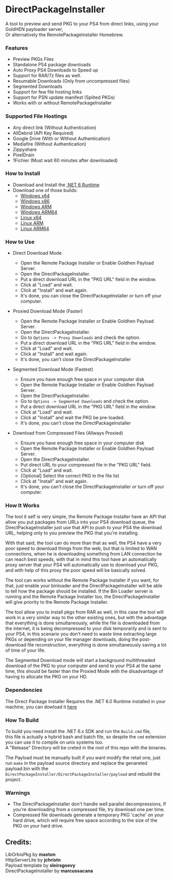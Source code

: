 # DirectPackageInstaller

A tool to preview and send PKG to your PS4 from direct links, using your GoldHEN payloader server,  
Or alternatively the RemotePackageInstaller Homebrew.

### Features
- Preview PKGs Files
- Standalone PS4 package downloads
- Auto Proxy PS4 Downloads to Speed up
- Support for RAR/7z files as well.
- Resumable Downloads (Only from uncompressed files)
- Segmented Downloads
- Support for few file hosting links
- Support for PSN update manifest (Splited PKGs)
- Works with or without RemotePackageInstaller


### Supported File Hostings
- Any direct link (Without Authentication)
- AllDebrid (API Key Required)
- Google Drive (With or Without Authentication)
- Mediafire (Without Authentication)
- Zippyshare
- PixelDrain
- 1Fichier (Must wait 60 minutes after downloaded)

### How to Install
- Download and Install the [.NET 6 Runtime](https://dotnet.microsoft.com/en-us/download/dotnet/6.0/runtime)
- Download one of those builds:
	- [Windows x64](https://raw.githubusercontent.com/marcussacana/DirectPackageInstaller/Updater/Windows-X64.zip)
	- [Windows x86](https://raw.githubusercontent.com/marcussacana/DirectPackageInstaller/Updater/Windows-X86.zip)
	- [Windows ARM](https://raw.githubusercontent.com/marcussacana/DirectPackageInstaller/Updater/Windows-ARM.zip)
	- [Windows ARM64](https://raw.githubusercontent.com/marcussacana/DirectPackageInstaller/Updater/Windows-ARM64.zip)
	- [Linux x64](https://raw.githubusercontent.com/marcussacana/DirectPackageInstaller/Updater/Linux-X64.zip)
	- [Linux ARM](https://raw.githubusercontent.com/marcussacana/DirectPackageInstaller/Updater/Linux-ARM.zip)
	- [Linux ARM64](https://raw.githubusercontent.com/marcussacana/DirectPackageInstaller/Updater/Linux-ARM64.zip)


### How to Use 
- Direct Download Mode
	- Open the Remote Package Installer or Enable Goldhen Payload Server.
	- Open the DirectPackageInstaller.
	- Put a direct download URL in the "PKG URL" field in the window.
	- Click at "Load" and wait.
	- Click at "Install" and wait again.
	- It's done, you can close the DirectPackageInstaller or turn off your computer.

- Proxied Download Mode (Faster)
	- Open the Remote Package Installer or Enable Goldhen Payload Server.
	- Open the DirectPackageInstaller.
	- Go to `Options -> Proxy Downloads` and check the option.
	- Put a direct download URL in the "PKG URL" field in the window.
	- Click at "Load" and wait.
	- Click at "Install" and wait again.
	- It's done, you can't close the DirectPackageInstaller
	
- Segmented Download Mode (Fastest)
	- Ensure you have enough free space in your computer disk
	- Open the Remote Package Installer or Enable Goldhen Payload Server.
	- Open the DirectPackageInstaller.
	- Go to `Options -> Segmented Downloads` and check the option.
	- Put a direct download URL in the "PKG URL" field in the window.
	- Click at "Load" and wait.
	- Click at "Install" and wait the PKG be pre-loaded.
	- It's done, you can't close the DirectPackageInstaller

- Download from Compressed Files (Allways Proxied)
	- Ensure you have enough free space in your computer disk
	- Open the Remote Package Installer or Enable Goldhen Payload Server.
	- Open the DirectPackageInstaller.
	- Put direct URL to your compressed file in the "PKG URL" field.
	- Click at "Load" and wait.
	- [Optional] Select the correct PKG in the file list
	- Click at "Install" and wait again.
	- It's done, you can't close the DirectPackageInstaller or turn off your computer.

### How It Works
The tool it self is very simple, the Remote Package Installer have an API that allow you put packages from URLs into your PS4 download queue, the DirectPackageInstaller just use that API to push to your PS4 the download URL, helping only to you preview the PKG that you're installing.

With that said, the tool can do more than that as well, the PS4 have a very poor speed to download things from the web, but that is limited to WAN connections, when he is downloading something from LAN connection he can reach best speeds, with that in mind this tool have an automatically proxy server that your PS4 will automatically use to download your PKG, and with help of this proxy the poor speed will be basically solved.

The tool can works without the Remote Package Installer if you want, for that, just enable your binloader and the DirectPackageInstaller will be able to tell how the package should be installed. If the Bin Loader server is running and the Remote Package Installer too, the DirectPackageInstaller will give priority to the Remote Package Installer.

The tool allow you to install pkgs from RAR as well, in this case the tool will work in a very similar way to the other existing ones, but with the advantage that everything is done simultaneously, while the file is downloaded from the internet, it is being decompressed to your disk temporarily and is sent to your PS4, in this scenario you don't need to waste time extracting large PKGs or depending on your file manager downloads, doing the post-download file reconstruction, everything is done simultaneously saving a lot of time of your life.

The Segmented Download mode will start a background multithreaded download of the PKG to your computer and send to your PS4 at the same time, this should be faster than the Proxied Mode with the disadvantage of having to allocate the PKG on your HD.

### Dependencies
The Direct Package Installer Requires the .NET 6.0 Runtime installed in your machine, you can dowload it [here](https://dotnet.microsoft.com/en-us/download/dotnet/6.0/runtime)

### How To Build
To build you need install the .NET 6.x SDK and run the `Build.cmd` file,  
this file is actually a hybrid bash and batch file, so despite the `cmd` extension you can use it to compile on unix systems too.  
A "Release" Directory will be creted in the root of this repo with the binaries.

The Payload must be manually built if you want modify the retail one, just run `make` in the payload source directory and replace the genareted payload.bin with the `DirectPackageInstaller/DirectPackageInstaller/payload` and rebuild the project.

### Warnings
- The DirectPackageInstaller don't handle well parallel decompressions, If you're downloading from a compressed file, try download one per time.
- Compressed file downloads generate a temporary PKG 'cache' on your hard drive, which will require free space according to the size of the PKG on your hard drive.

## Credits:
LibOrbisPkg by **maxton**  
HttpServerLite by **jchristn**  
Payload template by **sleirsgoevy**  
DirectPackageInstaller by **marcussacana**
